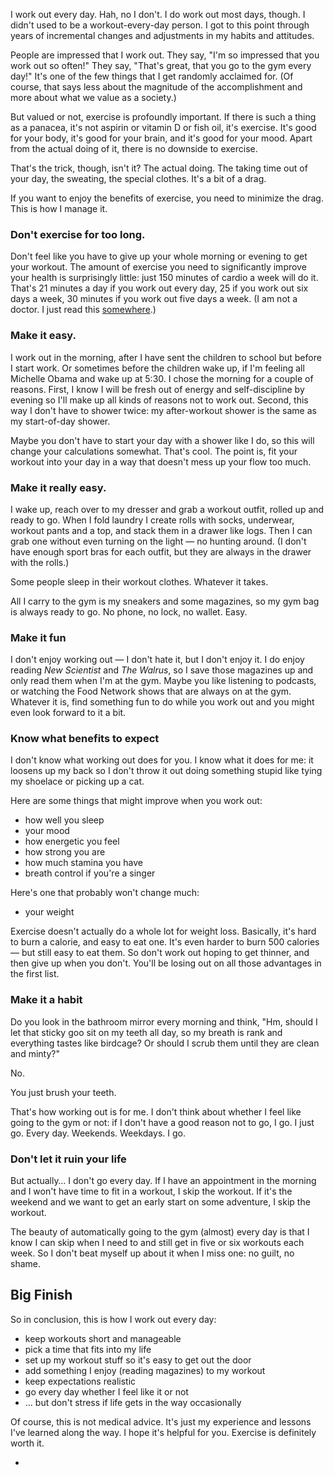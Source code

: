 <!--
.. title: How to Go to the Gym Every Day (Kind Of)
.. date: 2016-11-02 09:28:18
.. author: Amy Brown
-->

I work out every day. Hah, no I don't. I do work out most days, though.  I didn't used to be a workout-every-day person. I got to this point through years of incremental changes and adjustments in my habits and attitudes. 

People are impressed that I work out. They say, "I'm so impressed that you work out so often!" They say, "That's great, that you go to the gym every day!" It's one of the few things that I get randomly acclaimed for. (Of course, that says less about the magnitude of the accomplishment and more about what we value as a society.)

But valued or not, exercise is profoundly important. If there is such a thing as a panacea, it's not aspirin or vitamin D or fish oil, it's exercise. It's good for your body, it's good for your brain, and it's good for your mood. Apart from the actual doing of it, there is no downside to exercise.

That's the trick, though, isn't it? The actual doing. The taking time out of your day, the sweating, the special clothes. It's a bit of a drag.

If you want to enjoy the benefits of exercise, you need to minimize the drag. This is how I manage it.

<!-- TEASER_END -->

### Don't exercise for too long.

Don't feel like you have to give up your whole morning or evening to get your workout. The amount of exercise you need to significantly improve your health is surprisingly little: just 150 minutes of cardio a week will do it. That's 21 minutes a day if you work out every day, 25 if you work out six days a week, 30 minutes if you work out five days a week. (I am not a doctor. I just read this [somewhere](http://www.heart.org/HEARTORG/HealthyLiving/PhysicalActivity/FitnessBasics/American-Heart-Association-Recommendations-for-Physical-Activity-in-Adults_UCM_307976_Article.jsp).)

### Make it easy.

I work out in the morning, after I have sent the children to school but before I start work. Or sometimes before the children wake up, if I'm feeling all Michelle Obama and wake up at 5:30. I chose the morning for a couple of reasons. First, I know I will be fresh out of energy and self-discipline by evening so I'll make up all kinds of reasons not to work out. Second, this way I don't have to shower twice: my after-workout shower is the same as my start-of-day shower.

Maybe you don't have to start your day with a shower like I do, so this will change your calculations somewhat. That's cool. The point is, fit your workout into your day in a way that doesn't mess up your flow too much.

### Make it really easy.

I wake up, reach over to my dresser and grab a workout outfit, rolled up and ready to go. When I fold laundry I create rolls with socks, underwear, workout pants and a top, and stack them in a drawer like logs. Then I can grab one without even turning on the light &mdash; no hunting around. (I don't have enough sport bras for each outfit, but they are always in the drawer with the rolls.)

Some people sleep in their workout clothes. Whatever it takes.

All I carry to the gym is my sneakers and some magazines, so my gym bag is always ready to go. No phone, no lock, no wallet. Easy.

### Make it fun

I don't enjoy working out &mdash; I don't hate it, but I don't enjoy it. I do enjoy reading *New Scientist* and *The Walrus*, so I save those magazines up and only read them when I'm at the gym. Maybe you like listening to podcasts, or watching the Food Network shows that are always on at the gym. Whatever it is, find something fun to do while you work out and you might even look forward to it a bit.

### Know what benefits to expect

I don't know what working out does for you. I know what it does for me: it loosens up my back so I don't throw it out doing something stupid like tying my shoelace or picking up a cat.

Here are some things that might improve when you work out:

- how well you sleep
- your mood
- how energetic you feel
- how strong you are
- how much stamina you have
- breath control if you're a singer

Here's one that probably won't change much:

- your weight

Exercise doesn't actually do a whole lot for weight loss. Basically, it's hard to burn a calorie, and easy to eat one. It's even harder to burn 500 calories &mdash; but still easy to eat them. So don't work out hoping to get thinner, and then give up when you don't. You'll be losing out on all those advantages in the first list.

### Make it a habit

Do you look in the bathroom mirror every morning and think, "Hm, should I let that sticky goo sit on my teeth all day, so my breath is rank and everything tastes like birdcage? Or should I scrub them until they are clean and minty?"

No.

You just brush your teeth.

That's how working out is for me. I don't think about whether I feel like going to the gym or not: if I don't have a good reason not to go, I go. I just go. Every day. Weekends. Weekdays. I go.

### Don't let it ruin your life

But actually&hellip; I don't go every day. If I have an appointment in the morning and I won't have time to fit in a workout, I skip the workout. If it's the weekend and we want to get an early start on some adventure, I skip the  workout. 

The beauty of automatically going to the gym (almost) every day is that I know I can skip when I need to and still get in five or six workouts each week. So I don't beat myself up about it when I miss one: no guilt, no shame.

## Big Finish 

So in conclusion, this is how I work out every day:

- keep workouts short and manageable
- pick a time that fits into my life
- set up my workout stuff so it's easy to get out the door
- add something I enjoy (reading magazines) to my workout
- keep expectations realistic
- go every day whether I feel like it or not
- &hellip; but don't stress if life gets in the way occasionally

Of course, this is not medical advice. It's just my experience and lessons I've learned along the way. I hope it's helpful for you. Exercise is definitely worth it.

- 
